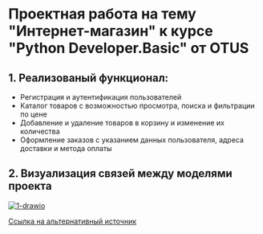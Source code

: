 # Проектная работа на тему "Интернет-магазин" к курсе "Python Developer.Basic" от OTUS

## 1. Реализованый функционал:

* Регистрация и аутентификация пользователей
* Каталог товаров с возможностью просмотра, поиска и фильтрации по цене
* Добавление и удаление товаров в корзину и изменение их количества
* Оформление заказов с указанием данных пользователя, адреса доставки и метода оплаты

## 2. Визуализация связей между моделями проекта

<a href="https://ibb.co/bg7hy8P"><img src="https://i.ibb.co/DDLX6St/1-drawio.png" alt="1-drawio" border="0"></a>


[Ссылка на альтернативный источник](https://gh.atlasgo.cloud/explore/369a4ca2)
